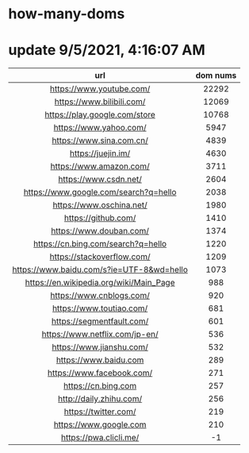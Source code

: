 # how-many-doms

# update 9/5/2021, 4:16:07 AM

url | dom nums
:-: | :-:
https://www.youtube.com/ | 22292
https://www.bilibili.com/ | 12069
https://play.google.com/store | 10768
https://www.yahoo.com/ | 5947
https://www.sina.com.cn/ | 4839
https://juejin.im/ | 4630
https://www.amazon.com/ | 3711
https://www.csdn.net/ | 2604
https://www.google.com/search?q=hello | 2038
https://www.oschina.net/ | 1980
https://github.com/ | 1410
https://www.douban.com/ | 1374
https://cn.bing.com/search?q=hello | 1220
https://stackoverflow.com/ | 1209
https://www.baidu.com/s?ie=UTF-8&wd=hello | 1073
https://en.wikipedia.org/wiki/Main_Page | 988
https://www.cnblogs.com/ | 920
https://www.toutiao.com/ | 681
https://segmentfault.com/ | 601
https://www.netflix.com/jp-en/ | 536
https://www.jianshu.com/ | 532
https://www.baidu.com | 289
https://www.facebook.com/ | 271
https://cn.bing.com | 257
http://daily.zhihu.com/ | 256
https://twitter.com/ | 219
https://www.google.com | 210
https://pwa.clicli.me/ | -1
